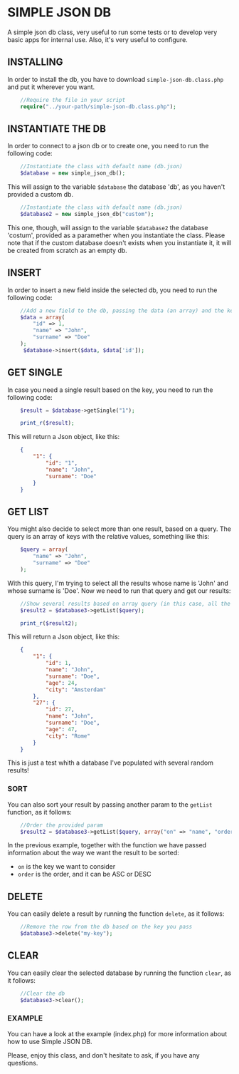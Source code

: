 # SIMPLE JSON DB
A simple json db class, very useful to run some tests or to develop very basic apps for internal use. Also, it's very useful to configure.


## INSTALLING
In order to install the db, you have to download `simple-json-db.class.php` and put it wherever you want.

```php
    //Require the file in your script
    require("../your-path/simple-json-db.class.php");
```

## INSTANTIATE THE DB
In order to connect to a json db or to create one, you need to run the following code:

```php
    //Instantiate the class with default name (db.json)
    $database = new simple_json_db();
```

This will assign to the variable `$database` the database 'db', as you haven't provided a custom db.

```php
    //Instantiate the class with default name (db.json)
    $database2 = new simple_json_db("custom");
```

This one, though, will assign to the variable `$database2` the database 'costum', provided as a paramether when you instantiate the class.
Please note that if the custom database doesn't exists when you instantiate it, it will be created from scratch as an empty db.

## INSERT
In order to insert a new field inside the selected db, you need to run the following code:

```php
    //Add a new field to the db, passing the data (an array) and the key (in this case, the id, but you can choose a custom one)
    $data = array(
        "id" => 1,
        "name" => "John",
        "surname" => "Doe"
    );
     $database->insert($data, $data['id']);
```

## GET SINGLE
In case you need a single result based on the key, you need to run the following code:

```php
    $result = $database->getSingle("1");

    print_r($result);
```

This will return a Json object, like this:

```json
    {
        "1": {
            "id": "1",
            "name": "John",
            "surname": "Doe"
        }
    }
```

## GET LIST
You might also decide to select more than one result, based on a query. 
The query is an array of keys with the relative values, something like this:

```php
    $query = array(
        "name" => "John",
        "surname" => "Doe"
    );
```

With this query, I'm trying to select all the results whose name is 'John' and whose surname is 'Doe'.
Now we need to run that query and get our results:

```php
    //Show several results based on array query (in this case, all the fields with name: "John" and surname: "Doe")
    $result2 = $database3->getList($query);

    print_r($result2);
```

This will return a Json object, like this:

```json
    {
        "1": {
            "id": 1,
            "name": "John",
            "surname": "Doe",
            "age": 24,
            "city": "Amsterdam"
        },
        "27": {
            "id": 27,
            "name": "John",
            "surname": "Doe",
            "age": 47,
            "city": "Rome"
        }
    }
```
This is just a test whith a database I've populated with several random results!

### SORT
You can also sort your result by passing another param to the `getList` function, as it follows:

```php
    //Order the provided param
    $result2 = $database3->getList($query, array("on" => "name", "order" => "ASC"));
```

In the previous example, together with the function we have passed information about the way we want the result to be sorted:
* `on` is the key we want to consider
* `order` is the order, and it can be ASC or DESC

## DELETE
You can easily delete a result by running the function `delete`, as it follows:

```php
    //Remove the row from the db based on the key you pass
    $database3->delete("my-key");
```

## CLEAR
You can easily clear the selected database by running the function `clear`, as it follows:

```php
    //Clear the db
    $database3->clear();
```

### EXAMPLE
You can have a look at the example (index.php) for more information about how to use Simple JSON DB.


Please, enjoy this class, and don't hesitate to ask, if you have any questions.